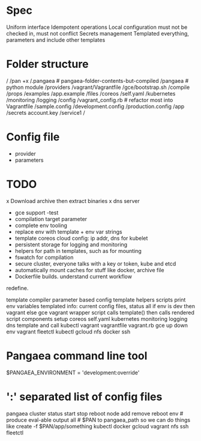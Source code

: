# Spec #

Uniform interface
Idempotent operations
Local configuration must not be checked in, must not conflict
Secrets management
Templated everything, parameters and include other templates

# Folder structure #

/
/pan +x
/.pangaea # pangaea-folder-contents-but-compiled
/pangaea # python module
  /providers
    /vagrant/Vagrantfile
    /gce/bootstrap.sh
  /compile
  /props
  /examples
    /app.example
  /files
    /coreos
      /self.yaml
    /kubernetes
      /monitoring
    /logging
/config
  /vagrant_config.rb # refactor most into Vagrantfile
  /sample.config
  /development.config
  /production.config
/app
  /secrets
    account.key
  /service1
    /

# Config file #

- provider
- parameters

# TODO #

x Download archive then extract binaries
x dns server
- gce support -test
- compilation target parameter
- complete env tooling
- replace env with template + env var strings
- template coreos cloud config: ip addr, dns for kubelet
- persistent storage for logging and monitoring
- helpers for path in templates, such as for mounting
- fswatch for compilation
- secure cluster, everyone talks with a key or token, kube and etcd
- automatically mount caches for stuff like docker, archive file
- Dockerfile builds. understand current workflow

redefine.

template compiler
  parameter based config
  template helpers
scripts
  print env variables
    templated
      info: current config files, status
      all
        if env is dev then vagrant else gce
      vagrant
    wrapper script calls template() then calls rendered script
components
  setup
    coreos
      self.yaml
    kubernetes
      monitoring
      logging
      dns
      template and call kubectl
    vagrant
      vagrantfile
      vagrant.rb
    gce
      up
      down
  env
    vagrant
    fleetctl
    kubectl
    gcloud
    nfs
    docker
    ssh
  #


# Pangaea command line tool

$PANGAEA_ENVIRONMENT = 'development:override'
  # ':' separated list of config files

pangaea
  cluster
    status start stop reboot
    node
      add remove reboot
  env
    # produce eval-able output
    all
      # $PAN to pangaea_path so we can do things like create -f $PAN/app/something
    kubectl docker gcloud vagrant nfs ssh fleetctl
